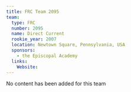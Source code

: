 ```yaml
---
title: FRC Team 2095
team:
  type: FRC
  number: 2095
  name: Direct Current
  rookie_year: 2007
  location: Newtown Square, Pennsylvania, USA
  sponsors:
    - the Episcopal Academy
  links:
    Website: 
---
```

No content has been added for this team